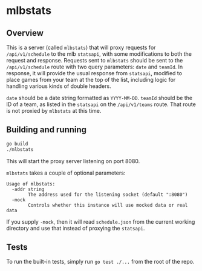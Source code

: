 # mlbstats

## Overview

This is a server (called `mlbstats`) that will proxy requests for `/api/v1/schedule` to the mlb `statsapi`, with some modifications to both the request and response. Requests sent to `mlbstats` should be sent to the `/api/v1/schedule` route with two query parameters: `date` and `teamId`. In response, it will provide the usual response from `statsapi`, modified to place games from your team at the top of the list, including logic for handling various kinds of double headers.

`date` should be a date string formatted as `YYYY-MM-DD`. `teamId` should be the ID of a team, as listed in the `statsapi` on the `/api/v1/teams` route. That route is not proxied by `mlbstats` at this time.

## Building and running

```bash
go build
./mlbstats
```

This will start the proxy server listening on port 8080.

`mlbstats` takes a couple of optional parameters:

```
Usage of mlbstats:
  -addr string
        The address used for the listening socket (default ":8080")
  -mock
        Controls whether this instance will use mocked data or real data
```

If you supply `-mock`, then it will read `schedule.json` from the current working directory and use that instead of proxying the `statsapi`.

## Tests

To run the built-in tests, simply run `go test ./...` from the root of the repo.
